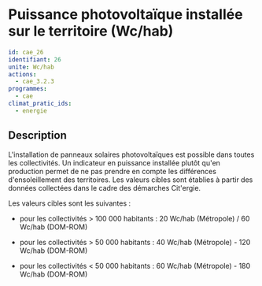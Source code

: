 # Puissance photovoltaïque installée sur le territoire (Wc/hab)
```yaml
id: cae_26
identifiant: 26
unite: Wc/hab
actions:
  - cae_3.2.3
programmes:
  - cae
climat_pratic_ids:
  - energie
```
## Description
L'installation de panneaux solaires photovoltaïques est possible dans toutes les collectivités. Un indicateur en puissance installée plutôt qu'en production permet de ne pas prendre en compte les différences d'ensoleillement des territoires. Les valeurs cibles sont établies à partir des données collectées dans le cadre des démarches Cit'ergie.

Les valeurs cibles sont les suivantes :

- pour les collectivités > 100 000 habitants : 20 Wc/hab (Métropole) / 60 Wc/hab (DOM-ROM)

- pour les collectivités > 50 000 habitants : 40 Wc/hab (Métropole) - 120 Wc/hab (DOM-ROM)

- pour les collectivités < 50 000 habitants : 60 Wc/hab (Métropole) - 180 Wc/hab (DOM-ROM)




